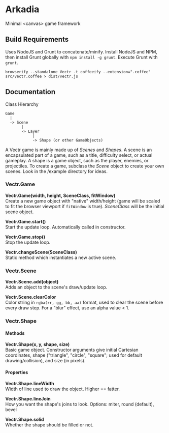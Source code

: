 Arkadia
=====

Minimal &lt;canvas> game framework

## Build Requirements

Uses NodeJS and Grunt to concatenate/minify. Install NodeJS and NPM, then install
Grunt globally with `npm install -g grunt`. Execute Grunt with `grunt`.

`browserify --standalone Vectr -t coffeeify --extension=".coffee" src/vectr.coffee > dist/vectr.js`

## Documentation

Class Hierarchy

```
Game
  |
  -> Scene
  	   |
  	   -> Layer
  	        |
  	        -> Shape (or other GameObjects)
```

A Vectr game is mainly made up of _Scenes_ and _Shapes_. A scene is an encapsulated
part of a game, such as a title, difficulty select, or actual gameplay. A shape is a game object, such as the player, 
enemies, or projectiles. To create a game, subclass the _Scene_ object to create your own scenes. Look in 
the /example directory for ideas.

### Vectr.Game

__Vectr.Game(width, height, SceneClass, fitWindow)__  
Create a new game object with "native" width/height (game will be scaled to fit the 
browser viewport if `fitWindow` is true). _SceneClass_ will be the initial scene object.

__Vectr.Game.start()__  
Start the update loop. Automatically called in constructor.

__Vectr.Game.stop()__  
Stop the update loop.

__Vectr.changeScene(SceneClass)__  
Static method which instantiates a new active scene.

### Vectr.Scene
__Vectr.Scene.add(object)__  
Adds an object to the scene's draw/update loop.

__Vectr.Scene.clearColor__  
Color string in `rgba(rr, gg, bb, aa)` format, used to clear the scene before 
every draw step. For a "blur" effect, use an alpha value < 1. 

### Vectr.Shape 

#### Methods

__Vectr.Shape(x, y, shape, size)__  
Basic game object. Constructor arguments give initial Cartesian coordinates, 
shape ("triangle", "circle", "square"; used for default drawing/collision), and 
size (in pixels).

#### Properties

__Vectr.Shape.lineWidth__  
Width of line used to draw the object. Higher == fatter.

__Vectr.Shape.lineJoin__  
How you want the shape's joins to look. Options: miter, round (default), bevel

__Vectr.Shape.solid__  
Whether the shape should be filled or not.
